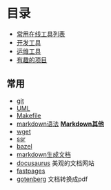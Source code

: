 # 目录

- [常用在线工具列表](./list.md)
- [开发工具](./开发工具.md)
- [运维工具](./运维工具.md)
- [有趣的项目](./%E6%9C%89%E8%B6%A3%E7%9A%84%E9%A1%B9%E7%9B%AE.md)

## 常用
- [git](./1git/0目录.md)
- [UML](./2UML/0目录.md)
- [Makefile](./3Makefile/0目录.md)
- [markdown语法](https://blog.csdn.net/yimingsilence/article/details/78840420) **[Markdown其他](8markdown.md)**
- [wget](./5wget.md)
- [ssr](./6ssr.md)
- [bazel](./7bazel.md)
- [markdown生成文档](https://www.mkdocs.org/)
- [docusaurus](https://www.docusaurus.cn/)  美观的文档网站
- [fastpages](https://github.com/fastai/fastpages)
- [gotenberg](https://github.com/gotenberg/gotenberg) 文档转换成pdf


